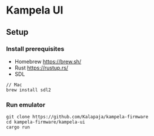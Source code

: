 # Kampela UI
## Setup
### Install prerequisites
- Homebrew https://brew.sh/
- Rust https://rustup.rs/
- SDL

```
// Mac
brew install sdl2
```

### Run emulator

```
git clone https://github.com/Kalapaja/kampela-firmware
cd kampela-firmware/kampela-ui
cargo run
```
